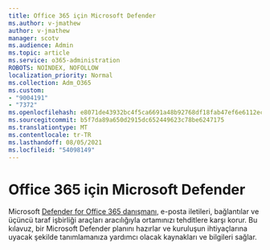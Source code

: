 ```yaml
---
title: Office 365 için Microsoft Defender
ms.author: v-jmathew
author: v-jmathew
manager: scotv
ms.audience: Admin
ms.topic: article
ms.service: o365-administration
ROBOTS: NOINDEX, NOFOLLOW
localization_priority: Normal
ms.collection: Adm_O365
ms.custom:
- "9004191"
- "7372"
ms.openlocfilehash: e8071de43932bc4f5ca6691a48b92768df18fab47ef6e6112ecc8604678b6408
ms.sourcegitcommit: b5f7da89a650d2915dc652449623c78be6247175
ms.translationtype: MT
ms.contentlocale: tr-TR
ms.lasthandoff: 08/05/2021
ms.locfileid: "54098149"
---
```

# <a name="microsoft-defender-for-office-365-advisor"></a>Office 365 için Microsoft Defender

Microsoft [Defender for Office 365 danışmanı,](https://go.microsoft.com/fwlink/?linkid=2146614) e-posta iletileri, bağlantılar ve üçüncü taraf işbirliği araçları aracılığıyla ortamınızı tehditlere karşı korur. Bu kılavuz, bir Microsoft Defender planını hazırlar ve kuruluşun ihtiyaçlarına uyacak şekilde tanımlamanıza yardımcı olacak kaynakları ve bilgileri sağlar.

